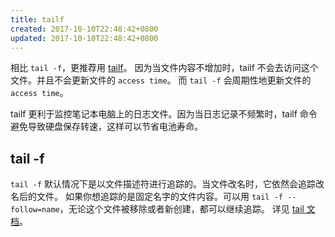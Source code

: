 ```yaml
---
title: tailf
created: 2017-10-10T22:48:42+0800
updated: 2017-10-10T22:48:42+0800
---
```



相比 `tail -f`，更推荐用 [tailf](https://linux.die.net/man/1/tailf)。
因为当文件内容不增加时，tailf 不会去访问这个文件。并且不会更新文件的 `access time`。
而 `tail -f` 会周期性地更新文件的 `access time`。

tailf 更利于监控笔记本电脑上的日志文件。因为当日志记录不频繁时，tailf 命令避免导致硬盘保存转速，这样可以节省电池寿命。

## tail -f

`tail -f` 默认情况下是以文件描述符进行追踪的。当文件改名时，它依然会追踪改名后的文件。
如果你想追踪的是固定名字的文件内容。可以用 `tail -f --follow=name`，无论这个文件被移除或者新创建，都可以继续追踪。
详见 [tail 文档](https://linux.die.net/man/1/tail)。
